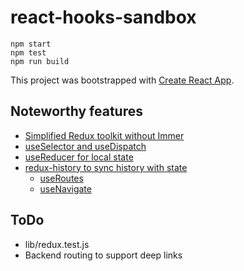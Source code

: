 # react-hooks-sandbox


    npm start
    npm test
    npm run build

This project was bootstrapped with [Create React App](https://github.com/facebook/create-react-app).

## Noteworthy features

* [Simplified Redux toolkit without Immer](src/lib/redux-slice.js)
* [useSelector and useDispatch](src/view/Home.js)
* [useReducer for local state](src/view/LoginForm.js)
* [redux-history to sync history with state](src/lib/redux-history.js)
  * [useRoutes](src/view/App.js)
  * [useNavigate](src/view/Profile.js)

## ToDo

* lib/redux.test.js
* Backend routing to support deep links
